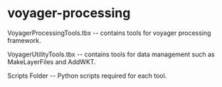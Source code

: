 voyager-processing
=====

VoyagerProcessingTools.tbx -- contains tools for voyager processing framework.

VoyagerUtilityTools.tbx    -- contains tools for data management such as MakeLayerFiles and AddWKT.

Scripts Folder -- Python scripts required for each tool.
